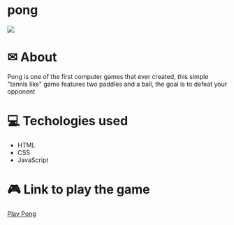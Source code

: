 # pong

<img src="https://i.imgur.com/zZ0GODi.png" />

# ✉ About

Pong is one of the first computer games that ever created, this simple "tennis like" game features two paddles and a ball, the goal is to defeat your opponent

# 💻 Techologies used

- HTML
- CSS
- JavaScript

# 🎮 Link to play the game

[Play Pong](https://pong-al.vercel.app)
